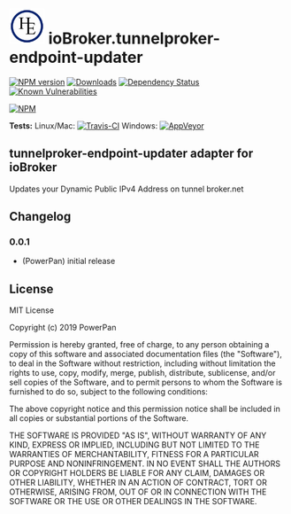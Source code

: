<h1>
    <img src="admin/tunnelproker-endpoint-updater.png" width="64"/>
    ioBroker.tunnelproker-endpoint-updater
</h1>

[![NPM version](http://img.shields.io/npm/v/iobroker.tunnelproker-endpoint-updater.svg)](https://www.npmjs.com/package/iobroker.tunnelproker-endpoint-updater)
[![Downloads](https://img.shields.io/npm/dm/iobroker.tunnelproker-endpoint-updater.svg)](https://www.npmjs.com/package/iobroker.tunnelproker-endpoint-updater)
[![Dependency Status](https://img.shields.io/david/PowerPan/iobroker.tunnelproker-endpoint-updater.svg)](https://david-dm.org/PowerPan/iobroker.tunnelproker-endpoint-updater)
[![Known Vulnerabilities](https://snyk.io/test/github/PowerPan/ioBroker.tunnelproker-endpoint-updater/badge.svg)](https://snyk.io/test/github/PowerPan/ioBroker.tunnelproker-endpoint-updater)

[![NPM](https://nodei.co/npm/iobroker.tunnelproker-endpoint-updater.png?downloads=true)](https://nodei.co/npm/iobroker.tunnelproker-endpoint-updater/)

**Tests:** Linux/Mac: [![Travis-CI](http://img.shields.io/travis/PowerPan/ioBroker.tunnelproker-endpoint-updater/master.svg)](https://travis-ci.org/PowerPan/ioBroker.tunnelproker-endpoint-updater)
Windows: [![AppVeyor](https://ci.appveyor.com/api/projects/status/github/PowerPan/ioBroker.tunnelproker-endpoint-updater?branch=master&svg=true)](https://ci.appveyor.com/project/PowerPan/ioBroker-tunnelproker-endpoint-updater/)

## tunnelproker-endpoint-updater adapter for ioBroker

Updates your Dynamic Public IPv4 Address on tunnel broker.net

## Changelog

### 0.0.1
* (PowerPan) initial release

## License
MIT License

Copyright (c) 2019 PowerPan

Permission is hereby granted, free of charge, to any person obtaining a copy
of this software and associated documentation files (the "Software"), to deal
in the Software without restriction, including without limitation the rights
to use, copy, modify, merge, publish, distribute, sublicense, and/or sell
copies of the Software, and to permit persons to whom the Software is
furnished to do so, subject to the following conditions:

The above copyright notice and this permission notice shall be included in all
copies or substantial portions of the Software.

THE SOFTWARE IS PROVIDED "AS IS", WITHOUT WARRANTY OF ANY KIND, EXPRESS OR
IMPLIED, INCLUDING BUT NOT LIMITED TO THE WARRANTIES OF MERCHANTABILITY,
FITNESS FOR A PARTICULAR PURPOSE AND NONINFRINGEMENT. IN NO EVENT SHALL THE
AUTHORS OR COPYRIGHT HOLDERS BE LIABLE FOR ANY CLAIM, DAMAGES OR OTHER
LIABILITY, WHETHER IN AN ACTION OF CONTRACT, TORT OR OTHERWISE, ARISING FROM,
OUT OF OR IN CONNECTION WITH THE SOFTWARE OR THE USE OR OTHER DEALINGS IN THE
SOFTWARE.
